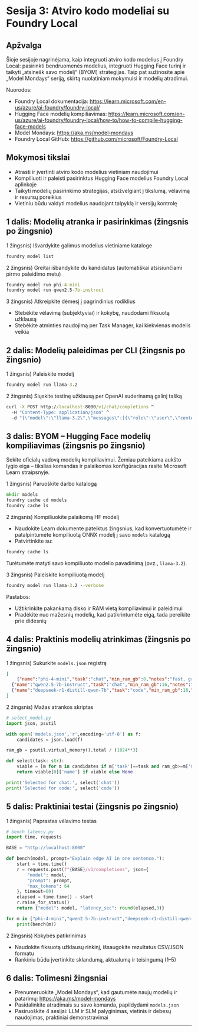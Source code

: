 <!--
CO_OP_TRANSLATOR_METADATA:
{
  "original_hash": "eb6ccbc99954b9db058c3fabdbf39cc5",
  "translation_date": "2025-09-23T01:03:54+00:00",
  "source_file": "Module08/03.OpenSourceModels.md",
  "language_code": "lt"
}
-->
# Sesija 3: Atviro kodo modeliai su Foundry Local

## Apžvalga

Šioje sesijoje nagrinėjama, kaip integruoti atviro kodo modelius į Foundry Local: pasirinkti bendruomenės modelius, integruoti Hugging Face turinį ir taikyti „atsinešk savo modelį“ (BYOM) strategijas. Taip pat sužinosite apie „Model Mondays“ seriją, skirtą nuolatiniam mokymuisi ir modelių atradimui.

Nuorodos:
- Foundry Local dokumentacija: https://learn.microsoft.com/en-us/azure/ai-foundry/foundry-local/
- Hugging Face modelių kompiliavimas: https://learn.microsoft.com/en-us/azure/ai-foundry/foundry-local/how-to/how-to-compile-hugging-face-models
- Model Mondays: https://aka.ms/model-mondays
- Foundry Local GitHub: https://github.com/microsoft/Foundry-Local

## Mokymosi tikslai
- Atrasti ir įvertinti atviro kodo modelius vietiniam naudojimui
- Kompiliuoti ir paleisti pasirinktus Hugging Face modelius Foundry Local aplinkoje
- Taikyti modelių pasirinkimo strategijas, atsižvelgiant į tikslumą, vėlavimą ir resursų poreikius
- Vietiniu būdu valdyti modelius naudojant talpyklą ir versijų kontrolę

## 1 dalis: Modelių atranka ir pasirinkimas (žingsnis po žingsnio)

1 žingsnis) Išvardykite galimus modelius vietiniame kataloge  
```cmd
foundry model list
```
  
2 žingsnis) Greitai išbandykite du kandidatus (automatiškai atsisiunčiami pirmo paleidimo metu)  
```cmd
foundry model run phi-4-mini
foundry model run qwen2.5-7b-instruct
```
  
3 žingsnis) Atkreipkite dėmesį į pagrindinius rodiklius  
- Stebėkite vėlavimą (subjektyviai) ir kokybę, naudodami fiksuotą užklausą  
- Stebėkite atminties naudojimą per Task Manager, kai kiekvienas modelis veikia  

## 2 dalis: Modelių paleidimas per CLI (žingsnis po žingsnio)

1 žingsnis) Paleiskite modelį  
```cmd
foundry model run llama-3.2
```
  
2 žingsnis) Siųskite testinę užklausą per OpenAI suderinamą galinį tašką  
```cmd
curl -X POST http://localhost:8000/v1/chat/completions ^
  -H "Content-Type: application/json" ^
  -d "{\"model\":\"llama-3.2\",\"messages\":[{\"role\":\"user\",\"content\":\"Say hello in 5 words.\"}]}"

```
  

## 3 dalis: BYOM – Hugging Face modelių kompiliavimas (žingsnis po žingsnio)

Sekite oficialų vadovą modelių kompiliavimui. Žemiau pateikiama aukšto lygio eiga – tikslias komandas ir palaikomas konfigūracijas rasite Microsoft Learn straipsnyje.

1 žingsnis) Paruoškite darbo katalogą  
```cmd
mkdir models
foundry cache cd models
foundry cache ls
```
  
2 žingsnis) Kompiliuokite palaikomą HF modelį  
- Naudokite Learn dokumente pateiktus žingsnius, kad konvertuotumėte ir patalpintumėte kompiliuotą ONNX modelį į savo `models` katalogą  
- Patvirtinkite su:  
```cmd
foundry cache ls
```
  
Turėtumėte matyti savo kompiliuoto modelio pavadinimą (pvz., `llama-3.2`).  

3 žingsnis) Paleiskite kompiliuotą modelį  
```cmd
foundry model run llama-3.2 --verbose
```
  
Pastabos:  
- Užtikrinkite pakankamą disko ir RAM vietą kompiliavimui ir paleidimui  
- Pradėkite nuo mažesnių modelių, kad patikrintumėte eigą, tada pereikite prie didesnių  

## 4 dalis: Praktinis modelių atrinkimas (žingsnis po žingsnio)

1 žingsnis) Sukurkite `models.json` registrą  
```json
[
    {"name":"phi-4-mini","task":"chat","min_ram_gb":8,"notes":"fast, great for general chat"},
  {"name":"qwen2.5-7b-instruct","task":"chat","min_ram_gb":16,"notes":"larger context, good reasoning"},
  {"name":"deepseek-r1-distill-qwen-7b","task":"code","min_ram_gb":16,"notes":"coding-oriented"}
]
```
  
2 žingsnis) Mažas atrankos skriptas  
```python
# select_model.py
import json, psutil

with open('models.json','r',encoding='utf-8') as f:
    candidates = json.load(f)

ram_gb = psutil.virtual_memory().total / (1024**3)

def select(task: str):
    viable = [m for m in candidates if m['task']==task and ram_gb>=m['min_ram_gb']]
    return viable[0]['name'] if viable else None

print('Selected for chat:', select('chat'))
print('Selected for code:', select('code'))
```
  

## 5 dalis: Praktiniai testai (žingsnis po žingsnio)

1 žingsnis) Paprastas vėlavimo testas  
```python
# bench_latency.py
import time, requests

BASE = "http://localhost:8000"

def bench(model, prompt="Explain edge AI in one sentence."):
    start = time.time()
    r = requests.post(f"{BASE}/v1/completions", json={
        "model": model,
        "prompt": prompt,
        "max_tokens": 64
    }, timeout=60)
    elapsed = time.time() - start
    r.raise_for_status()
    return {"model": model, "latency_sec": round(elapsed,3)}

for m in ["phi-4-mini","qwen2.5-7b-instruct","deepseek-r1-distill-qwen-7b"]:
    print(bench(m))
```
  
2 žingsnis) Kokybės patikrinimas  
- Naudokite fiksuotą užklausų rinkinį, išsaugokite rezultatus CSV/JSON formatu  
- Rankiniu būdu įvertinkite sklandumą, aktualumą ir teisingumą (1–5)  

## 6 dalis: Tolimesni žingsniai
- Prenumeruokite „Model Mondays“, kad gautumėte naujų modelių ir patarimų: https://aka.ms/model-mondays  
- Pasidalinkite atradimais su savo komanda, papildydami `models.json`  
- Pasiruoškite 4 sesijai: LLM ir SLM palyginimas, vietinis ir debesų naudojimas, praktiniai demonstravimai  

---


